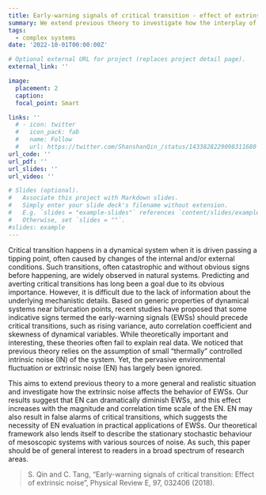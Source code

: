 ```yaml
---
title: Early-warning signals of critical transition - effect of extrinsic noise
summary: We extend previous theory to investigate how the interplay of extrinsic noise and intrinsic noise affects early-warning signals near critical transitions. 
tags:
  - complex systems
date: '2022-10-01T00:00:00Z'

# Optional external URL for project (replaces project detail page).
external_link: ''

image:
  placement: 2
  caption:
  focal_point: Smart

links: ''
  # - icon: twitter
  #   icon_pack: fab
  #   name: Follow
  #   url: https://twitter.com/ShanshanQin_/status/1433828229098311680
url_code: ''
url_pdf: ''
url_slides: ''
url_video: ''

# Slides (optional).
#   Associate this project with Markdown slides.
#   Simply enter your slide deck's filename without extension.
#   E.g. `slides = "example-slides"` references `content/slides/example-slides.md`.
#   Otherwise, set `slides = ""`.
#slides: example
---
```

Critical transition happens in a dynamical system when it is driven passing a tipping point, often caused by changes of the internal and/or external conditions. Such transitions, often catastrophic and without obvious signs before happening, are widely observed in natural systems. Predicting and averting critical transitions has long been a goal due to its obvious importance. However, it is difficult due to the lack of information about the underlying mechanistic details. Based on generic properties of dynamical systems near bifurcation points, recent studies have proposed that some indicative signs termed the early-warning signals (EWSs) should precede critical transitions, such as rising variance, auto correlation coefficient and skewness of dynamical variables.  While theoretically important and interesting, these theories often fail to explain real data. We noticed that previous theory relies on the assumption of small “thermally” controlled intrinsic noise (IN) of the system. Yet, the pervasive environmental fluctuation or extrinsic noise (EN) has largely been ignored. 

This aims to extend previous theory to a more general and realistic situation and investigate how the extrinsic noise affects the behavior of EWSs. Our results suggest that EN can dramatically diminish EWSs, and this effect increases with the magnitude and correlation time scale of the EN. EN may also result in false alarms of critical transitions, which suggests the necessity of EN evaluation in practical applications of EWSs. Our theoretical framework also lends itself to describe the stationary stochastic behaviour of mesoscopic systems with various sources of noise. As such, this paper should be of general interest to readers in a broad spectrum of research areas.


> S. Qin and C. Tang, “Early-warning signals of critical transition: Effect of extrinsic noise”, Physical Review E, 97, 032406 (2018).

